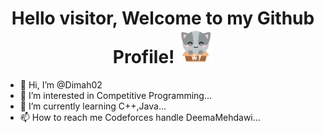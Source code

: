 <h1 align="center">Hello visitor, Welcome to my Github Profile! <img height="55" src="assets/cat.png"></h1>


- 👋 Hi, I’m @Dimah02
- 👀 I’m interested in Competitive Programming...
- 🌱 I’m currently learning C++,Java...
- 📫 How to reach me Codeforces handle DeemaMehdawi...
